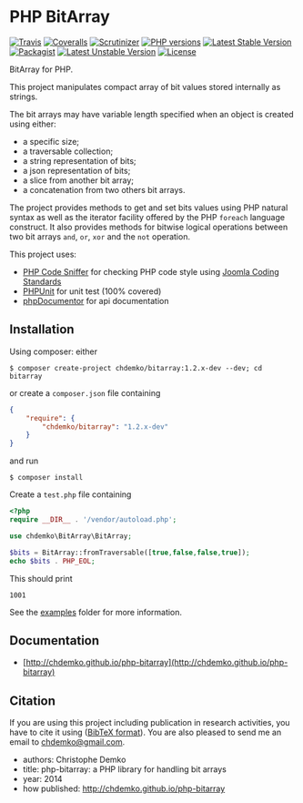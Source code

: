 PHP BitArray
======================
[![Travis](https://img.shields.io/travis/chdemko/php-bitarray.svg)](http://travis-ci.org/chdemko/php-bitarray)
[![Coveralls](https://img.shields.io/coveralls/chdemko/php-bitarray.svg)](https://coveralls.io/r/chdemko/php-bitarray?branch=master)
[![Scrutinizer](https://img.shields.io/scrutinizer/g/chdemko/php-bitarray.svg)](https://scrutinizer-ci.com/g/chdemko/php-bitarray/?branch=master)
[![PHP versions](https://img.shields.io/php-eye/chdemko/bitarray.svg)](https://packagist.org/packages/chdemko/bitarray)
[![Latest Stable Version](https://img.shields.io/packagist/v/chdemko/bitarray.svg)](https://packagist.org/packages/chdemko/bitarray)
[![Packagist](https://img.shields.io/packagist/dt/chdemko/bitarray.svg)](https://packagist.org/packages/chdemko/bitarray)
[![Latest Unstable Version](https://poser.pugx.org/chdemko/bitarray/v/unstable.svg)](https://packagist.org/packages/chdemko/bitarray)
[![License](https://poser.pugx.org/chdemko/bitarray/license.svg)](https://raw.githubusercontent.com/chdemko/php-bitarray/master/LICENSE)

BitArray for PHP.

This project manipulates compact array of bit values stored internally as strings.

The bit arrays may have variable length specified when an object is created using either:

* a specific size;
* a traversable collection;
* a string representation of bits;
* a json representation of bits;
* a slice from another bit array;
* a concatenation from two others bit arrays.

The project provides methods to get and set bits values using PHP natural syntax as well as the iterator facility offered by the PHP `foreach` language construct.
It also provides methods for bitwise logical operations between two bit arrays `and`, `or`, `xor` and the `not` operation.

This project uses:

* [PHP Code Sniffer](https://github.com/squizlabs/php_codesniffer) for checking PHP code style using [Joomla Coding Standards](https://github.com/joomla/coding-standards)
* [PHPUnit](http://phpunit.de/) for unit test (100% covered)
* [phpDocumentor](http://http://www.phpdoc.org/) for api documentation

Installation
------------

Using composer: either

~~~
$ composer create-project chdemko/bitarray:1.2.x-dev --dev; cd bitarray
~~~

or create a `composer.json` file containing

~~~json
{
    "require": {
        "chdemko/bitarray": "1.2.x-dev"
    }
}
~~~
and run
~~~
$ composer install
~~~

Create a `test.php` file containing
~~~php
<?php
require __DIR__ . '/vendor/autoload.php';

use chdemko\BitArray\BitArray;

$bits = BitArray::fromTraversable([true,false,false,true]);
echo $bits . PHP_EOL;
~~~
This should print
~~~
1001
~~~
See the [examples](https://github.com/chdemko/php-bitarray/tree/master/examples) folder for more information.

Documentation
-------------

* [http://chdemko.github.io/php-bitarray](http://chdemko.github.io/php-bitarray)

Citation
--------

If you are using this project including publication in research activities, you have to cite it using ([BibTeX format](https://raw.github.com/chdemko/php-bitarray/master/cite.bib)). You are also pleased to send me an email to chdemko@gmail.com.
* authors: Christophe Demko
* title: php-bitarray: a PHP library for handling bit arrays
* year: 2014
* how published: http://chdemko.github.io/php-bitarray

